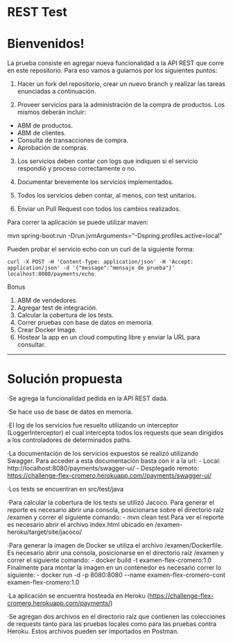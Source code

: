 # REST Test

# Bienvenidos!

La prueba consiste en agregar nueva funcionalidad a la API REST que corre en este repositorio. Para eso vamos a guiarnos por los siguientes puntos:

1) Hacer un fork del repositorio, crear un nuevo branch y realizar las tareas enunciadas a continuación.

2) Proveer servicios para la administración de la compra de productos. Los mismos deberán incluir:
- ABM de productos.
- ABM de clientes.
- Consulta de transacciones de compra.
- Aprobación de compras.
 
3) Los servicios deben contar con logs que indiquen si el servicio respondió y proceso correctamente o no.
  
4) Documentar brevemente los servicios implementados.
 
5) Todos los servicios deben contar, al menos, con test unitarios.
 
6) Enviar un Pull Request con todos los cambios realizados. 

Para correr la aplicación se puede utilizar maven: 

mvn spring-boot:run -Drun.jvmArguments="-Dspring.profiles.active=local"

Pueden probar el servicio echo con un curl de la siguiente forma:

`curl -X POST -H 'Content-Type: application/json' -H 'Accept: application/json' -d '{"message":"mensaje de prueba"}' localhost:8080/payments/echo`

Bonus

1) ABM de vendedores.
2) Agregar test de integración.
3) Calcular la cobertura de los tests.
4) Correr pruebas con base de datos en memoria.
5) Crear Docker Image.
6) Hostear la app en un cloud computing libre y enviar la URL para consultar.


___________________________________________________________________________________________________________________________________________________________

# Solución propuesta

·Se agrega la funcionalidad pedida en la API REST dada.

·Se hace uso de base de datos en memoria.

·El log de los servicios fue resuelto utilizando un interceptor (LoggerInterceptor) el cual intercepta todos los requests que sean dirigidos a los controladores de 
determinados paths.

·La documentación de los servicios expuestos se realizó utilizando Swagger. Para acceder a esta documentación basta con ir a la url: 
	- Local: http://localhost:8080/payments/swagger-ui/
	- Desplegado remoto: https://challenge-flex-cromero.herokuapp.com//payments/swagger-ui/

·Los tests se encuentran en src/test/java

·Para calcular la cobertura de los tests se utilizó Jacoco. Para generar el reporte es necesario abrir una consola, posicionarse sobre el directorio raíz /examen y correr el siguiente comando:
	- mvn clean test
Para ver el reporte es necesario abrir el archivo index.html ubicado en /examen-heroku/target/site/jacoco/

·Para generar la imagen de Docker se utiliza el archivo /examen/Dockerfile. Es necesario abrir una consola, posicionarse en el directorio raíz /examen y correr el siguiente comando:
	- docker build -t examen-flex-cromero:1.0
Finalmente para montar la imagen en un contenedor es necesario correr lo siguiente:
	- docker run -d -p 8080:8080 --name examen-flex-cromero-cont examen-flex-cromero:1.0

·La aplicación se encuentra hosteada en Heroku (https://challenge-flex-cromero.herokuapp.com/payments/)

·Se agregan dos archivos en el directorio raíz que contienen las colecciones de requests tanto para las pruebas locales como para las pruebas contra Heroku. Estos archivos pueden ser importados en Postman.


	

